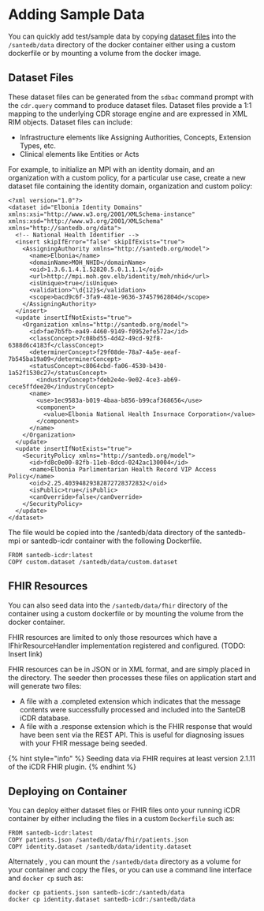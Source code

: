 # Adding Sample Data

You can quickly add test/sample data by copying [dataset files](../../../../../developers/extending-santesuite/extending-santedb/applets/distributing-data.md) into the `/santedb/data` directory of the docker container either using a custom dockerfile or by mounting a volume from the docker image.

## Dataset Files

These dataset files can be generated from the `sdbac` command prompt with the `cdr.query` command to produce dataset files. Dataset files provide a 1:1 mapping to the underlying CDR storage engine and are expressed in XML RIM objects. Dataset files can include:

* Infrastructure elements like Assigning Authorities, Concepts, Extension Types, etc.
* Clinical elements like Entities or Acts&#x20;

For example, to initialize an MPI with an identity domain, and an organization with a custom policy, for a particular use case, create a new dataset file containing the identity domain, organization and custom policy:

```markup
<?xml version="1.0"?>
<dataset id="Elbonia Identity Domains" xmlns:xsi="http://www.w3.org/2001/XMLSchema-instance" xmlns:xsd="http://www.w3.org/2001/XMLSchema" xmlns="http://santedb.org/data">
  <!-- National Health Identifier -->
  <insert skipIfError="false" skipIfExists="true">
    <AssigningAuthority xmlns="http://santedb.org/model">
      <name>Elbonia</name>
      <domainName>MOH_NHID</domainName>
      <oid>1.3.6.1.4.1.52820.5.0.1.1.1</oid>
      <url>http://mpi.moh.gov.elb/identity/moh/nhid</url>
      <isUnique>true</isUnique>
      <validation>^\d{12}$</validation>
      <scope>bacd9c6f-3fa9-481e-9636-37457962804d</scope>
    </AssigningAuthority>
  </insert>
  <update insertIfNotExists="true">
    <Organization xmlns="http://santedb.org/model">
      <id>fae7b5fb-ea49-4460-9149-f0952efe572a</id>
      <classConcept>7c08bd55-4d42-49cd-92f8-6388d6c4183f</classConcept>
      <determinerConcept>f29f08de-78a7-4a5e-aeaf-7b545ba19a09</determinerConcept>
      <statusConcept>c8064cbd-fa06-4530-b430-1a52f1530c27</statusConcept>
	    <industryConcept>fdeb2e4e-9e02-4ce3-ab69-cece5ffdee20</industryConcept>
      <name>
        <use>1ec9583a-b019-4baa-b856-b99caf368656</use>
        <component>
          <value>Elbonia National Health Insurnace Corporation</value>
        </component>
      </name>
    </Organization>
  </update>  
  <update insertIfNotExists="true">
    <SecurityPolicy xmlns="http://santedb.org/model">
      <id>fd8c0e00-82fb-11eb-8dcd-0242ac130004</id>
      <name>Elbonia Parlimentarian Health Record VIP Access Policy</name>
      <oid>2.25.40394829382872728372832</oid>
      <isPublic>true</isPublic>
      <canOverride>false</canOverride>
    </SecurityPolicy>
  </update>  
</dataset>
```

The file would be copied into the /santedb/data directory of the santedb-mpi or santedb-icdr container with the following Dockerfile.

```markup
FROM santedb-icdr:latest
COPY custom.dataset /santedb/data/custom.dataset
```

## FHIR Resources

You can also seed data into the `/santedb/data/fhir` directory of the container using a custom dockerfile or by mounting the volume from the docker container.

FHIR resources are limited to only those resources which have a IFhirResourceHandler implementation registered and configured. (TODO: Insert link)

FHIR resources can be in JSON or in XML format, and are simply placed in the directory. The seeder then processes these files on application start and will generate two files:

* A file with a .completed extension which indicates that the message contents were successfully processed and included into the SanteDB iCDR database.
* A file with a .response extension which is the FHIR response that would have been sent via the REST API. This is useful for diagnosing issues with your FHIR message being seeded.

{% hint style="info" %}
Seeding data via FHIR requires at least version 2.1.11 of the iCDR FHIR plugin.
{% endhint %}

## Deploying on Container

You can deploy either dataset files or FHIR files onto your running iCDR container by either including the files in a custom `Dockerfile` such as:

```
FROM santedb-icdr:latest
COPY patients.json /santedb/data/fhir/patients.json
COPY identity.dataset /santedb/data/identity.dataset
```

Alternately , you can mount the `/santedb/data` directory as a volume for your container and copy the files, or you can use a command line interface and `docker cp` such as:

```
docker cp patients.json santedb-icdr:/santedb/data
docker cp identity.dataset santedb-icdr:/santedb/data
```

